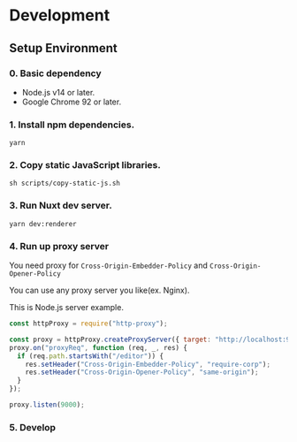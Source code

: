 # Development

## Setup Environment

### 0. Basic dependency 
- Node.js v14 or later.
- Google Chrome 92 or later.

### 1. Install npm dependencies.

```
yarn
```

### 2. Copy static JavaScript libraries.

```
sh scripts/copy-static-js.sh
```

### 3. Run Nuxt dev server.
```
yarn dev:renderer
```

### 4. Run up proxy server

You need proxy for `Cross-Origin-Embedder-Policy` and `Cross-Origin-Opener-Policy`

You can use any proxy server you like(ex. Nginx).

This is Node.js server example.

```javascript
const httpProxy = require("http-proxy");

const proxy = httpProxy.createProxyServer({ target: "http://localhost:9999" });
proxy.on("proxyReq", function (req, _, res) {
  if (req.path.startsWith("/editor")) {
    res.setHeader("Cross-Origin-Embedder-Policy", "require-corp");
    res.setHeader("Cross-Origin-Opener-Policy", "same-origin");
  }
});

proxy.listen(9000);
```

### 5. Develop
